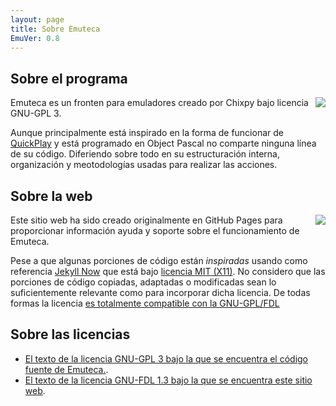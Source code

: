 ```yaml
---
layout: page
title: Sobre Emuteca
EmuVer: 0.8
---
```


## Sobre el programa

<img src="https://www.gnu.org/graphics/gplv3-with-text-136x68.png" style="float: right;" />Emuteca es un fronten para emuladores creado por Chixpy bajo licencia GNU-GPL 3.

Aunque principalmente está inspirado en la forma de funcionar de [QuickPlay](http://www.quickplayfrontend.com/) y está programado en Object Pascal no comparte ninguna línea de su código. Diferiendo sobre todo en su estructuración interna, organización y meotodologías usadas para realizar las acciones.

## Sobre la web

<img src="https://www.gnu.org/graphics/gfdl-logo-small.png" style="float: right;" />
Este sitio web ha sido creado originalmente en GitHub Pages para proporcionar información ayuda y soporte sobre el funcionamiento de Emuteca.

Pese a que algunas porciones de código están *inspiradas* usando como referencia [Jekyll Now](https://github.com/barryclark/jekyll-now) que está bajo [licencia MIT (X11)](https://opensource.org/licenses/mit-license.php). No considero que las porciones de código copiadas, adaptadas o modificadas sean lo suficientemente relevante como para incorporar dicha licencia. De todas formas la licencia [es totalmente compatible con la GNU-GPL/FDL](https://www.gnu.org/licenses/license-list.html#X11License)

## Sobre las licencias

  - [El texto de la licencia GNU-GPL 3 bajo la que se encuentra el código fuente de Emuteca.](https://www.gnu.org/licenses/gpl.html).
  - [El texto de la licencia GNU-FDL 1.3 bajo la que se encuentra este sitio web](https://www.gnu.org/licenses/fdl.html).
